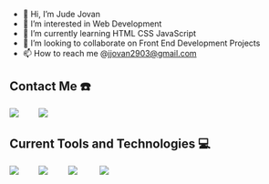 - 👋 Hi, I’m Jude Jovan
- 👀 I’m interested in Web Development
- 🌱 I’m currently learning  HTML CSS JavaScript
- 💞️ I’m looking to collaborate on Front End Development Projects
- 📫 How to reach me @jjovan2903@gmail.com

## Contact Me ☎️
<a href="https://www.linkedin.com/in/jude-jovan-249a04204/"><img src="https://skillicons.dev/icons?i=linkedin"/></a>&nbsp;&nbsp;&nbsp;&nbsp;&nbsp;&nbsp;&nbsp;&nbsp;
<a href="https://twitter.com/1ztweets"><img src="https://skillicons.dev/icons?i=twitter"/></a>&nbsp;&nbsp;&nbsp;&nbsp;&nbsp;&nbsp;&nbsp;&nbsp;


## Current Tools and Technologies 💻
<img src="https://skillicons.dev/icons?i=js"/>&nbsp;&nbsp;&nbsp;&nbsp;&nbsp;&nbsp;&nbsp;&nbsp;
<img src="https://skillicons.dev/icons?i=python"/>&nbsp;&nbsp;&nbsp;&nbsp;&nbsp;&nbsp;&nbsp;&nbsp;
<img src="https://skillicons.dev/icons?i=html"/>&nbsp;&nbsp;&nbsp;&nbsp;&nbsp;&nbsp;&nbsp;&nbsp;&nbsp;
<img src="https://skillicons.dev/icons?i=css"/>&nbsp;&nbsp;&nbsp;&nbsp;&nbsp;&nbsp;&nbsp;&nbsp;&nbsp;
